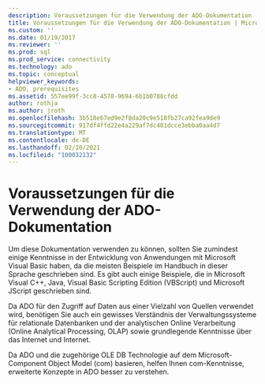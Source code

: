```yaml
---
description: Voraussetzungen für die Verwendung der ADO-Dokumentation
title: Voraussetzungen für die Verwendung der ADO-Dokumentation | Microsoft-Dokumentation
ms.custom: ''
ms.date: 01/19/2017
ms.reviewer: ''
ms.prod: sql
ms.prod_service: connectivity
ms.technology: ado
ms.topic: conceptual
helpviewer_keywords:
- ADO, prerequisites
ms.assetid: 557ee99f-3cc8-4578-9694-6b1b0788cfdd
author: rothja
ms.author: jroth
ms.openlocfilehash: 3b518e67ed9e2f8da20c9e518fb27ca92fea9de9
ms.sourcegitcommit: 917df4ffd22e4a229af7dc481dcce3ebba0aa4d7
ms.translationtype: MT
ms.contentlocale: de-DE
ms.lasthandoff: 02/10/2021
ms.locfileid: "100032132"
---
```

# <a name="prerequisites-for-using-the-ado-documentation"></a>Voraussetzungen für die Verwendung der ADO-Dokumentation
Um diese Dokumentation verwenden zu können, sollten Sie zumindest einige Kenntnisse in der Entwicklung von Anwendungen mit Microsoft Visual Basic haben, da die meisten Beispiele im Handbuch in dieser Sprache geschrieben sind. Es gibt auch einige Beispiele, die in Microsoft Visual C++, Java, Visual Basic Scripting Edition (VBScript) und Microsoft JScript geschrieben sind.  
  
 Da ADO für den Zugriff auf Daten aus einer Vielzahl von Quellen verwendet wird, benötigen Sie auch ein gewisses Verständnis der Verwaltungssysteme für relationale Datenbanken und der analytischen Online Verarbeitung (Online Analytical Processing, OLAP) sowie grundlegende Kenntnisse über das Internet und Internet.  
  
 Da ADO und die zugehörige OLE DB Technologie auf dem Microsoft-Component Object Model (com) basieren, helfen Ihnen com-Kenntnisse, erweiterte Konzepte in ADO besser zu verstehen.
